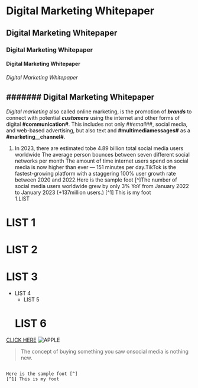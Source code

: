 # Digital Marketing Whitepaper
## Digital Marketing Whitepaper
### Digital Marketing Whitepaper
#### Digital Marketing Whitepaper
###### Digital Marketing Whitepaper
####### Digital Marketing Whitepaper
--------------------------------------------------------------------------------------------------------------------
_Digital marketing_ also called online marketing, is the promotion of ***brands*** to connect with potential ___customers___ using the internet and other forms of digital __#communication#__. This includes not only ##_email_##, social media, and web-based advertising, but also text and __#multimediamessages#__ as a __#marketing__channel#__.

1. In 2023, there are estimated tobe 4.89 billion total social media users worldwide The average person bounces between seven different social networks per month The amount of time internet users spend on social media is now higher than ever — 151 minutes per day.TikTok is the fastest-growing platform with a staggering 100% user growth rate between 2020 and 2022.Here is the sample foot [^]The number of social media users worldwide grew by only 3% YoY from January 2022 to January 2023 (+137million users.)
[^1] This is my foot   
1.LIST

# LIST 1
# LIST 2
# LIST 3
+ LIST 4
    - LIST 5
    # LIST 6
  
[CLICK HERE](https://www.google.com/search?q=batch+normalization&oq=BATCH&aqs=chrome.3.69i57j0i512j0i433i512l2j0i512l3j69i61.9191j0j7&sourceid=chrome&ie=UTF-8)
![APPLE](https://github.com/Subashinisubburaj/Tech-writing/assets/143898301/4ca29556-7eff-4b1d-8876-149b95d85c3a)

> The concept of buying something you saw onsocial media is nothing new. 
``` QUOTE

Here is the sample foot [^]
[^1] This is my foot
